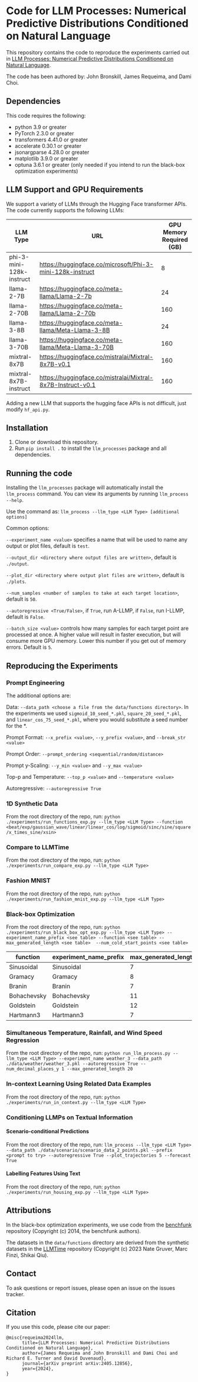 # Code for LLM Processes: Numerical Predictive Distributions Conditioned on Natural Language
This repository contains the code to reproduce the experiments carried out in [LLM Processes: Numerical Predictive
Distributions Conditioned on Natural Language](https://arxiv.org/pdf/2405.12856).

The code has been authored by: John Bronskill, James Requeima, and Dami Choi.

## Dependencies
This code requires the following:
* python 3.9 or greater
* PyTorch 2.3.0 or greater
* transformers 4.41.0 or greater
* accelerate 0.30.1 or greater
* jsonargparse 4.28.0 or greater
* matplotlib 3.9.0 or greater
* optuna 3.6.1 or greater (only needed if you intend to run the black-box optimization experiments)

## LLM Support and GPU Requirements
We support a variety of LLMs through the Hugging Face transformer APIs. The code currently supports the following
LLMs:

| LLM Type     | URL    | GPU Memory Required (GB) |
| ---      | ---    |--------------------------| 
| phi-3-mini-128k-instruct | https://huggingface.co/microsoft/Phi-3-mini-128k-instruct | 8                     |
| llama-2-7B | https://huggingface.co/meta-llama/Llama-2-7b | 24                    |
| llama-2-70B | https://huggingface.co/meta-llama/Llama-2-70b | 160                   |
| llama-3-8B | https://huggingface.co/meta-llama/Meta-Llama-3-8B | 24                    |
| llama-3-70B | https://huggingface.co/meta-llama/Meta-Llama-3-70B | 160                   |
| mixtral-8x7B | https://huggingface.co/mistralai/Mixtral-8x7B-v0.1 | 160                    |
| mixtral-8x7B-instruct | https://huggingface.co/mistralai/Mixtral-8x7B-Instruct-v0.1 | 160                   |

Adding a new LLM that supports the hugging face APIs is not difficult, just modify ```hf_api.py```.

## Installation
1. Clone or download this repository.
2. Run `pip install .` to install the `llm_processes` package and all dependencies.

## Running the code

Installing the `llm_processes` package will automatically install the `llm_process` command. You can
view its arguments by running `llm_process --help`.

Use the command as:
```llm_process --llm_type <LLM Type> [additional options]```

Common options:

```--experiment_name <value>``` specifies a name that will be used to name any output or plot files,
default is ```test```.

```--output_dir <directory where output files are written>```, default is ```./output```.

```--plot_dir <directory where output plot files are written>```, default is ```./plots```.

```--num_samples <number of samples to take at each target location>```, default is ```50```.

```--autoregressive <True/False>```, if ```True```, run A-LLMP, if ```False```, run I-LLMP, default is ```False```.

```--batch_size <value>``` controls how many samples for each target point are processed at once. A higher value will
result in faster execution, but will consume more GPU memory. Lower this number if you get out of memory errors.
Default is ```5```.

## Reproducing the Experiments
### Prompt Engineering
The additional options are:

Data: ```--data_path <choose a file from the data/functions directory>```.
In the experiments we used ```sigmoid_10_seed_*.pkl```, ```square_20_seed_*.pkl```, and ```linear_cos_75_seed_*.pkl```,
where you would substitute a seed number for  the *.

Prompt Format: ```--x_prefix <value>```, ```--y_prefix <value>```, and ```--break_str <value>```

Prompt Order: ```--prompt_ordering <sequential/random/distance>```

Prompt y-Scaling: ```--y_min <value>``` and ```--y_max <value>```

Top-p and Temperature: ```--top_p <value>``` and ```--temperature <value>```

Autoregressive: ```--autoregressive True```

### 1D Synthetic Data
From the root directory of the repo, run:
```python ./experiments/run_functions_exp.py --llm_type <LLM Type> --function <beat/exp/gaussian_wave/linear/linear_cos/log/sigmoid/sinc/sine/square/x_times_sine/xsin>```

### Compare to LLMTime
From the root directory of the repo, run:
```python ./experiments/run_compare_exp.py --llm_type <LLM Type>```

### Fashion MNIST
From the root directory of the repo, run:
```python ./experiments/run_fashion_mnist_exp.py --llm_type <LLM Type>```

### Black-box Optimization
From the root directory of the repo, run:
```python ./experiments/run_black_box_opt_exp.py --llm_type <LLM Type> --experiment_name_prefix <see table> --function <see table> --max_generated_length <see table>  --num_cold_start_points <see table>```

| function | experiment_name_prefix | max_generated_length | num_cold_start_points |
|----------|-------------|----------------------|-----------------------|
| Sinusoidal | Sinusoidal | 7                    | 7                     |
| Gramacy | Gramacy | 8                    | 12                    |
| Branin | Branin | 7                    | 12                    |
| Bohachevsky | Bohachevsky | 11                   | 12                    |
| Goldstein | Goldstein | 12                   | 12                    |
| Hartmann3 | Hartmann3 | 7                    | 15                    |

### Simultaneous Temperature, Rainfall, and Wind Speed Regression
From the root directory of the repo, run:
```python run_llm_process.py --llm_type <LLM Type> --experiment_name weather_3 --data_path ./data/weather/weather_3.pkl --autoregressive True --num_decimal_places_y 1 --max_generated_length 20```

### In-context Learning Using Related Data Examples
From the root directory of the repo, run:
```python ./experiments/run_in_context.py --llm_type <LLM Type>```

### Conditioning LLMPs on Textual Information
#### Scenario-conditional Predictions 
From the root directory of the repo, run:
```llm_process --llm_type <LLM Type> --data_path ./data/scenario/scenario_data_2_points.pkl --prefix <prompt to try> --autoregressive True --plot_trajectories 5 --forecast True```

#### Labelling Features Using Text
From the root directory of the repo, run:
```python ./experiments/run_housing_exp.py --llm_type <LLM Type>```


## Attributions
In the black-box optimization experiments, we use code from the [benchfunk](https://github.com/mwhoffman/benchfunk) repository (Copyright (c) 2014, the benchfunk authors).

The datasets in the ```data/functions``` directory are derived from the synthetic datasets in the [LLMTime](https://github.com/ngruver/llmtime)  repository (Copyright (c) 2023 Nate Gruver, Marc Finzi, Shikai Qiu).


## Contact
To ask questions or report issues, please open an issue on the issues tracker.

## Citation
If you use this code, please cite our paper:
```
@misc{requeima2024llm,
      title={LLM Processes: Numerical Predictive Distributions Conditioned on Natural Language}, 
      author={James Requeima and John Bronskill and Dami Choi and Richard E. Turner and David Duvenaud},
      journal={arXiv preprint arXiv:2405.12856},
      year={2024},
}
```
